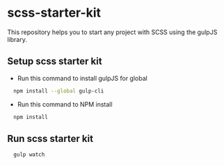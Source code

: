 # scss-starter-kit

This repository helps you to start any project with SCSS using the gulpJS library. 

## Setup scss starter kit

- Run this command to install gulpJS for global 
```bash
  npm install --global gulp-cli
```

- Run this command to NPM install

```bash
  npm install
```

## Run scss starter kit

```bash
  gulp watch
```


